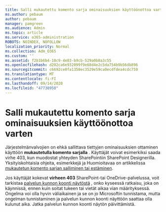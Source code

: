 ```yaml
---
title: Salli mukautettu komento sarja ominaisuuksien käyttöönottoa varten
ms.author: pebaum
author: pebaum
manager: pamgreen
ms.audience: Admin
ms.topic: article
ms.service: o365-administration
ROBOTS: NOINDEX, NOFOLLOW
localization_priority: Normal
ms.collection: Adm_O365
ms.custom: ''
ms.assetid: f2b1b6b4-10c9-4e83-b9cb-529a0b8a3c55
ms.openlocfilehash: d202ca6e932099f9e68d4e2c5da754b9b56db896
ms.sourcegitcommit: c6692ce0fa1358ec3529e59ca0ecdfdea4cdc759
ms.translationtype: MT
ms.contentlocale: fi-FI
ms.lasthandoff: 09/14/2020
ms.locfileid: "47738958"
---
```

# <a name="allow-custom-script-to-enable-features"></a>Salli mukautettu komento sarja ominaisuuksien käyttöönottoa varten

Järjestelmänvalvojien on ehkä sallittava tiettyjen ominaisuuksien ottaminen käyttöön **mukautetulla komento sarjalla** . Käyttäjät voivat esimerkiksi saada virhe 403, kun muodostat yhteyden SharePointiin SharePoint Designerilla. Yksityiskohtaisia ohjeita, esimerkkejä ja Huomioitavaa on artikkelissa [mukautetun komento sarjan salliminen tai estäminen](https://docs.microsoft.com/sharepoint/allow-or-prevent-custom-script).

Jos käyttäjät kokevat **virheen 403** SharePoint-tai OneDrive-palvelussa, voit tarkistaa [palvelun kunnon koonti näytöstä](https://admin.microsoft.com/AdminPortal/Home#/servicehealth) , onko kyseessä ratkaisu, joka on käynnissä, ennen kuin soitat tukeen tai vietät aikaa vian määrityksessä. Ongelma voi olla hyvin väliaikainen ja se on jo Microsoftin tunnistama, mutta ongelman tunnistaminen ja palvelun kunnon koonti näyttöön saattaa olla kulunut aika. Jatka palvelun kunnon koonti näytön päivittämistä.

